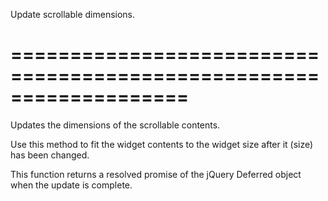 <!--**
/*-------------------------------------------
    Auto-generated file. Do not modify.
-------------------------------------------

**-->
<!--d-->
Update scrollable dimensions.
<!--/d-->
===================================================================
===================================================================

<!--shortDescription-->
Updates the dimensions of the scrollable contents.
<!--/shortDescription-->

<!--fullDescription-->
Use this method to fit the widget contents to the widget size after it (size) has been changed.

This function returns a resolved promise of the jQuery Deferred object when the update is complete.
<!--/fullDescription-->